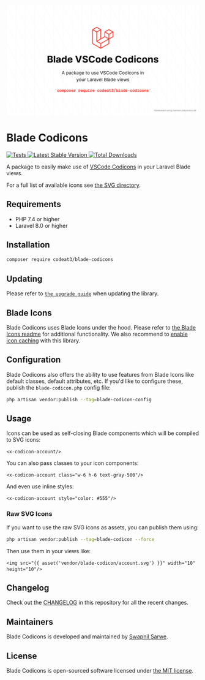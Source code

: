 <p align="center">
    <img src="./socialcard-blade-codicons.png" width="1280" title="Social Card Blade Codicons">
</p>

# Blade Codicons

<a href="https://github.com/codeat3/blade-codicons/actions?query=workflow%3ATests">
    <img src="https://github.com/codeat3/blade-codicons/workflows/Tests/badge.svg" alt="Tests">
</a>
<a href="https://packagist.org/packages/codeat3/blade-codicons">
    <img src="https://img.shields.io/packagist/v/codeat3/blade-codicons" alt="Latest Stable Version">
</a>
<a href="https://packagist.org/packages/codeat3/blade-codicons">
    <img src="https://img.shields.io/packagist/dt/codeat3/blade-codicons" alt="Total Downloads">
</a>

A package to easily make use of [VSCode Codicons](https://github.com/microsoft/vscode-codicons) in your Laravel Blade views.

For a full list of available icons see [the SVG directory](resources/svg).

## Requirements

- PHP 7.4 or higher
- Laravel 8.0 or higher

## Installation

```bash
composer require codeat3/blade-codicons
```

## Updating

Please refer to [`the upgrade guide`](UPGRADE.md) when updating the library.

## Blade Icons

Blade Codicons uses Blade Icons under the hood. Please refer to [the Blade Icons readme](https://github.com/blade-ui-kit/blade-icons) for additional functionality. We also recommend to [enable icon caching](https://github.com/blade-ui-kit/blade-icons#caching) with this library.

## Configuration

Blade Codicons also offers the ability to use features from Blade Icons like default classes, default attributes, etc. If you'd like to configure these, publish the `blade-codicon.php` config file:

```bash
php artisan vendor:publish --tag=blade-codicon-config
```

## Usage

Icons can be used as self-closing Blade components which will be compiled to SVG icons:

```blade
<x-codicon-account/>
```

You can also pass classes to your icon components:

```blade
<x-codicon-account class="w-6 h-6 text-gray-500"/>
```

And even use inline styles:

```blade
<x-codicon-account style="color: #555"/>
```

### Raw SVG Icons

If you want to use the raw SVG icons as assets, you can publish them using:

```bash
php artisan vendor:publish --tag=blade-codicon --force
```

Then use them in your views like:

```blade
<img src="{{ asset('vendor/blade-codicon/account.svg') }}" width="10" height="10"/>
```

## Changelog

Check out the [CHANGELOG](CHANGELOG.md) in this repository for all the recent changes.

## Maintainers

Blade Codicons is developed and maintained by [Swapnil Sarwe](https://swapnilsarwe.com).

## License

Blade Codicons is open-sourced software licensed under [the MIT license](LICENSE.md).
